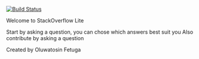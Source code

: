 [![Build Status](https://travis-ci.org/tos4christ/StackOverFlow-Lite-App.svg?branch=159956003-users-can-get-all-question)](https://travis-ci.org/tos4christ/StackOverFlow-Lite-App)

Welcome to StackOverflow Lite

Start by asking a question, you can chose which answers best suit you
Also contribute by asking a question

Created by Oluwatosin Fetuga
